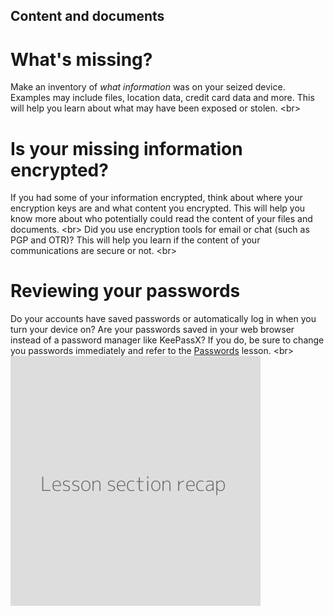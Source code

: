 
## Content and documents

# What&#39;s missing?

Make an inventory of *what information* was on your seized device. Examples may include files, location data, credit card data and more. This will help you learn about what may have been exposed or stolen.
&lt;br&gt;
# Is your missing information encrypted?

If you had some of your information encrypted, think about where your encryption keys are and what content you encrypted. This will help you know more about who potentially could read the content of your files and documents.
&lt;br&gt;
Did you use encryption tools for email or chat (such as PGP and OTR)? This will help you learn if the content of your communications are secure or not.
&lt;br&gt;
# Reviewing your passwords

Do your accounts have saved passwords or automatically log in when you turn your device on? Are your passwords saved in your web browser instead of a password manager like KeePassX? If you do, be sure to change you passwords immediately and refer to the [Passwords](en/topics/understand-4-digisec/2-passwords/1-intro.md) lesson.
&lt;br&gt;
![](recap.png)
